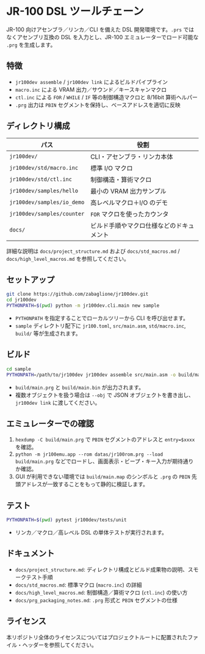 # JR-100 DSL ツールチェーン

JR-100 向けアセンブラ／リンカ／CLI を備えた DSL 開発環境です。`.prs` ではなくアセンブリ互換の DSL を入力とし、JR-100 エミュレーターでロード可能な `.prg` を生成します。

## 特徴
- `jr100dev assemble` / `jr100dev link` によるビルドパイプライン
- `macro.inc` による VRAM 出力／サウンド／キースキャンマクロ
- `ctl.inc` による `FOR` / `WHILE` / `IF` 等の制御構造マクロと 8/16bit 算術ヘルパー
- `.prg` 出力は `PBIN` セグメントを保持し、ベースアドレスを適切に反映

## ディレクトリ構成
| パス | 役割 |
| --- | --- |
| `jr100dev/` | CLI・アセンブラ・リンカ本体 |
| `jr100dev/std/macro.inc` | 標準 I/O マクロ |
| `jr100dev/std/ctl.inc` | 制御構造・算術マクロ |
| `jr100dev/samples/hello` | 最小の VRAM 出力サンプル |
| `jr100dev/samples/io_demo` | 高レベルマクロ＋I/O のデモ |
| `jr100dev/samples/counter` | `FOR` マクロを使ったカウンタ |
| `docs/` | ビルド手順やマクロ仕様などのドキュメント |

詳細な説明は `docs/project_structure.md` および `docs/std_macros.md` / `docs/high_level_macros.md` を参照してください。

## セットアップ
```bash
git clone https://github.com/zabaglione/jr100dev.git
cd jr100dev
PYTHONPATH=$(pwd) python -m jr100dev.cli.main new sample
```

- `PYTHONPATH` を指定することでローカルツリーから CLI を呼び出せます。
- `sample` ディレクトリ配下に `jr100.toml`, `src/main.asm`, `std/macro.inc`, `build/` 等が生成されます。

## ビルド
```bash
cd sample
PYTHONPATH=/path/to/jr100dev jr100dev assemble src/main.asm -o build/main.prg
```

- `build/main.prg` と `build/main.bin` が出力されます。
- 複数オブジェクトを扱う場合は `--obj` で JSON オブジェクトを書き出し、`jr100dev link` に渡してください。

## エミュレーターでの確認
1. `hexdump -C build/main.prg` で `PBIN` セグメントのアドレスと `entry=$xxxx` を確認。
2. `python -m jr100emu.app --rom datas/jr100rom.prg --load build/main.prg` などでロードし、画面表示・ビープ・キー入力が期待通りか確認。
3. GUI が利用できない環境では `build/main.map` のシンボルと `.prg` の `PBIN` 先頭アドレスが一致することをもって静的に検証します。

## テスト
```bash
PYTHONPATH=$(pwd) pytest jr100dev/tests/unit
```

- リンカ／マクロ／高レベル DSL の単体テストが実行されます。

## ドキュメント
- `docs/project_structure.md`: ディレクトリ構成とビルド成果物の説明、スモークテスト手順
- `docs/std_macros.md`: 標準マクロ (`macro.inc`) の詳細
- `docs/high_level_macros.md`: 制御構造／算術マクロ (`ctl.inc`) の使い方
- `docs/prg_packaging_notes.md`: `.prg` 形式と `PBIN` セグメントの仕様

## ライセンス
本リポジトリ全体のライセンスについてはプロジェクトルートに配置されたファイル・ヘッダーを参照してください。
